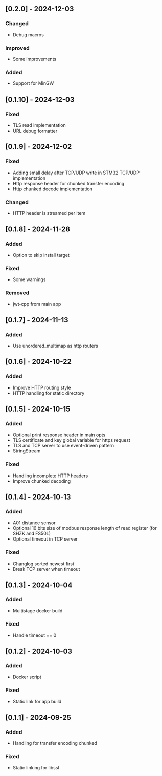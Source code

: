 ## [0.2.0] - 2024-12-03
### Changed
- Debug macros

### Improved
- Some improvements

### Added
- Support for MinGW

## [0.1.10] - 2024-12-03
### Fixed
- TLS read implementation
- URL debug formatter

## [0.1.9] - 2024-12-02
### Fixed
- Adding small delay after TCP/UDP write in STM32 TCP/UDP implementation
- Http response header for chunked transfer encoding
- Http chunked decode implementation

### Changed
- HTTP header is streamed per item

## [0.1.8] - 2024-11-28
### Added
- Option to skip install target

### Fixed
- Some warnings

### Removed
- jwt-cpp from main app

## [0.1.7] - 2024-11-13
### Added
- Use unordered_multimap as http routers

## [0.1.6] - 2024-10-22
### Added
- Improve HTTP routing style
- HTTP handling for static directory

## [0.1.5] - 2024-10-15
### Added
- Optional print response header in main opts
- TLS certificate and key global variable for https request
- TLS and TCP server to use event-driven pattern
- StringStream

### Fixed
- Handling incomplete HTTP headers
- Improve chunked decoding

## [0.1.4] - 2024-10-13
### Added
- A01 distance sensor
- Optional 16 bits size of modbus response length of read register (for SHZK and FS50L)
- Optional timeout in TCP server

### Fixed
- Changlog sorted newest first
- Break TCP server when timeout

## [0.1.3] - 2024-10-04
### Added
- Multistage docker build

### Fixed
- Handle timeout == 0

## [0.1.2] - 2024-10-03
### Added
- Docker script

### Fixed
- Static link for app build

## [0.1.1] - 2024-09-25
### Added
- Handling for transfer encoding chunked

### Fixed
- Static linking for libssl

